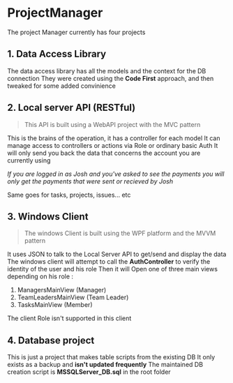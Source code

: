 # ProjectManager

The project Manager currently has four projects

## 1. Data Access Library
The data access library has all the models and the context for the DB connection
They were created using the **Code First** approach, and then tweaked for some added convinience

## 2. Local server API (RESTful)
>This API is built using a WebAPI project with the MVC pattern

This is the brains of the operation, it has a controller for each model
It can manage access to controllers or actions via Role or ordinary basic Auth
It will only send you back the data that concerns the account you are currently using

_If you are logged in as Josh and you've asked to see the payments you will only get the payments that were sent or recieved by Josh_

Same goes for tasks, projects, issues... etc

## 3. Windows Client
>The windows Client is built using the WPF platform and the MVVM pattern

It uses JSON to talk to the Local Server API to get/send and display the data
The windows client will attempt to call the **AuthController** to verify the identity of the user and his role
Then it will Open one of three main views depending on his role :

1. ManagersMainView 		(Manager)
2. TeamLeadersMainView 		(Team Leader)
3. TasksMainView		    (Member)

The client Role isn't supported in this client

## 4. Database project
This is just a project that makes table scripts from the existing DB
It only exists as a backup and **isn't updated frequently**
The maintained DB creation script is **MSSQLServer_DB.sql** in the root folder


